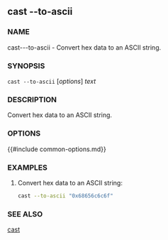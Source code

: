 ## cast --to-ascii

### NAME

cast---to-ascii - Convert hex data to an ASCII string.

### SYNOPSIS

``cast --to-ascii`` [*options*] *text*

### DESCRIPTION

Convert hex data to an ASCII string.

### OPTIONS

{{#include common-options.md}}

### EXAMPLES

1. Convert hex data to an ASCII string:
    ```sh
    cast --to-ascii "0x68656c6c6f"
    ```

### SEE ALSO

[cast](./cast.md)

